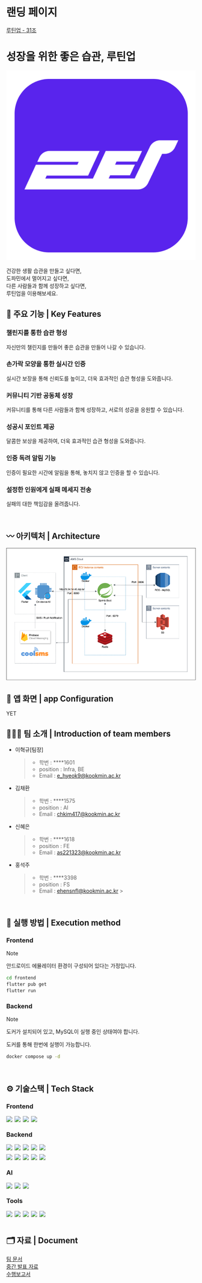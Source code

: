 # 랜딩 페이지

[루틴업 - 31조](https://kookmin-sw.github.io/capstone-2024-31/)
<br />

# 성장을 위한 좋은 습관, 루틴업

![app_logo](assets/app_logo.png)

건강한 생활 습관을 만들고 싶다면, <br />
도파민에서 멀어지고 싶다면, <br />
다른 사람들과 함께 성장하고 싶다면, <br />
루틴업을 이용해보세요.
<br />

## 📘 주요 기능 | Key Features

### 챌린지를 통한 습관 형성

자신만의 챌린지를 만들어 좋은 습관을 만들어 나갈 수 있습니다.

### 손가락 모양을 통한 실시간 인증

실시간 보장을 통해 신뢰도를 높이고, 더욱 효과적인 습관 형성을 도와줍니다.

### 커뮤니티 기반 공동체 성장

커뮤니티를 통해 다른 사람들과 함께 성장하고, 서로의 성공을 응원할 수 있습니다.

### 성공시 포인트 제공

달콤한 보상을 제공하여, 더욱 효과적인 습관 형성을 도와줍니다.

### 인증 독려 알림 기능

인증이 필요한 시간에 알림을 통해, 놓치지 않고 인증을 할 수 있습니다.

### 설정한 인원에게 실패 메세지 전송

실패의 대한 책임감을 올려줍니다.

<br/>

## 〰️ 아키텍처 | Architecture

![architecture](assets/architecture.png)

## 📱 앱 화면 | app Configuration

YET
<br/>

## 🧑🏻‍💻 팀 소개 | Introduction of team members

- 이혁규[팀장]
  > - 학번 : \*\*\*\*1601
  > - position : Infra, BE
  > - Email : e_hyeok9@kookmin.ac.kr

- 김채환
  > - 학번 : \*\*\*\*1575
  > - position : AI
  > - Email : chkim417@kookmin.ac.kr

- 신혜은
  > - 학번 : \*\*\*\*1618
  > - position : FE
  > - Email : as221323@kookmin.ac.kr

- 홍석주
  > - 학번 : \*\*\*\*3398
  > - position : FS
  > - Email : ehensnfl@kookmin.ac.kr >
<br/>

## 🔎 실행 방법 | Execution method

### Frontend

> [!NOTE]
> 안드로이드 에뮬레이터 환경이 구성되어 있다는 가정입니다.

```bash
cd frontend
flutter pub get
flutter run
```

### Backend

> [!NOTE]
> 도커가 설치되어 있고, MySQL이 실행 중인 상태여야 합니다.

도커를 통해 한번에 실행이 가능합니다.

```bash
docker compose up -d
```

<br/>

## ⚙️ 기술스택 | Tech Stack

### Frontend

<div style="display: flex; gap: 6px">
  <img
    src="https://img.shields.io/badge/dart-0175C2?style=for-the-badge&logo=dart&logoColor=white"
  />
  <img
    src="https://img.shields.io/badge/Flutter-02569B?style=for-the-badge&logo=flutter&logoColor=white"
  />
  <img
    src="https://img.shields.io/badge/firebase-FFCA28.svg?style=for-the-badge&logo=Firebase&logoColor=black"
  />
  <img
    src="https://img.shields.io/badge/GetX-8A2BE2?style=for-the-badge&logo=getx&logoColor=white"
    />
</div>

### Backend

<div style="display: flex; gap: 6px; margin-bottom: 10px;">
  <img
    src="https://img.shields.io/badge/Java-ED8B00?style=for-the-badge&logo=openjdk&logoColor=white"
  />
  <img
    src="https://img.shields.io/badge/spring-6DB33F?style=for-the-badge&logo=spring&logoColor=white"
  />
  <img
    src="https://img.shields.io/badge/docker-0db7ed.svg?style=for-the-badge&logo=docker&logoColor=white"
  />
  <img
    src="https://img.shields.io/badge/mysql-4479A1?style=for-the-badge&logo=postgresql&logoColor=white"
  />
  <img
    src="https://img.shields.io/badge/redis-DC382D.svg?style=for-the-badge&logo=redis&logoColor=white"
  />
</div>
<div style="display: flex; gap: 6px">
  <img
    src="https://img.shields.io/badge/NGINX-009639?style=for-the-badge&logo=nginx&logoColor=white"
  />
  <img
    src="https://img.shields.io/badge/aws_ec2-326CE5?style=for-the-badge&logo=amazonec2&logoColor=white"
    />
  <img
    src="https://img.shields.io/badge/aws_s3-569A31?style=for-the-badge&logo=amazons3&logoColor=white"
    />
  <img
    src="https://img.shields.io/badge/aws_rds-527FFF?style=for-the-badge&logo=amazonrds&logoColor=white"
    />
  <img
    src="https://img.shields.io/badge/github_actions-2088FF?style=for-the-badge&logo=githubactions&logoColor=white"
  />
</div>

### AI

<div style="display: flex; gap: 6px">
  <img
    src="https://img.shields.io/badge/python-2F9FD7?style=for-the-badge&logo=python&logoColor=white"
  />
  <img
    src="https://img.shields.io/badge/pytorch-EE4C2C?style=for-the-badge&logo=pytorch&logoColor=white"
  />
  <img
    src="https://img.shields.io/badge/fastapi-005571?style=for-the-badge&logo=fastapi&logoColor=white"
  />
</div>

### Tools

<div style="display: flex; gap: 6px">
  <img
    src="https://img.shields.io/badge/git-F05032?style=for-the-badge&logo=git&logoColor=white"
  />
  <img
    src="https://img.shields.io/badge/AWS-232F3E?style=for-the-badge&logo=amazon-aws&logoColor=white"
  />
  <img
    src="https://img.shields.io/badge/slack-4A154B?style=for-the-badge&logo=slack&logoColor=white"
  />
  <img
    src="https://img.shields.io/badge/Confluence-FF6C37?style=for-the-badge&logo=confluence&logoColor=white"
  />
  <img
    src="https://img.shields.io/badge/Jira-000000?style=for-the-badge&logo=Jira&logoColor=white"
  />
</div>
<br />

## 🗂 자료 | Document

[팀 문서](https://kcp2024.atlassian.net/wiki/spaces/K/overview?homepageId=229580) <br />
[중간 발표 자료](https://drive.google.com/file/d/1BjyOB5nw1K9DP4lKLAnxkNY2IdfBuueJ/view?usp=sharing) <br />
[수행보고서](https://docs.google.com/document/d/1A8iPU_IeGg1UbqLP8-rlEgL5GW8WuVus/edit)
